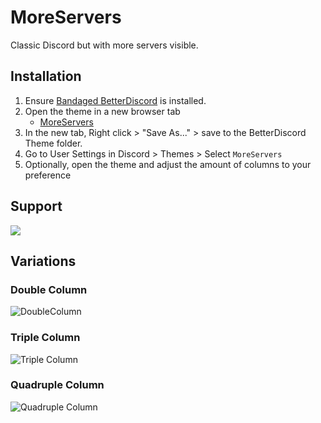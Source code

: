 # MoreServers

Classic Discord but with more servers visible.

## Installation

1. Ensure [Bandaged BetterDiscord](https://rauenzi.github.io/BetterDiscordApp/) is installed.
2. Open the theme in a new browser tab
      * [MoreServers](https://raw.githubusercontent.com/puckzxz/MoreServers/master/MoreServers.theme.css)
3. In the new tab, Right click > "Save As..." > save to the BetterDiscord Theme folder.
5. Go to User Settings in Discord > Themes > Select `MoreServers`
6. Optionally, open the theme and adjust the amount of columns to your preference

## Support
[<img src="https://canary.discordapp.com/api/guilds/412794678791110664/widget.png?style=banner3">](https://discord.gg/FdZhbjY)

## Variations

### Double Column

![DoubleColumn](https://i.imgur.com/gli6UB9.png)

### Triple Column

![Triple Column](https://i.imgur.com/BmoI8Za.png)

### Quadruple Column

![Quadruple Column](https://i.imgur.com/l6lKDE4.png)